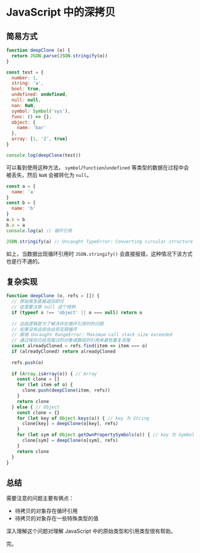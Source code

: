 # JavaScript 中的深拷贝

## 简易方式
```js
function deepClone (o) {
  return JSON.parse(JSON.stringify(o))
}

const test = {
  number: 1,
  string: 'a',
  bool: true,
  undefined: undefined,
  null: null,
  nan: NaN,
  symbol: Symbol('sys'),
  func: () => {},
  object: {
    name: 'bar'
  },
  array: [1, '2', true]
}

console.log(deepClone(test))
```
可以看到使用这种方法， `symbol`/`function`/`undefined` 等类型的数据在过程中会被丢失，然后 `NaN` 会被转化为 `null`。  

```js
const a = {
  name: 'a'
}
const b = {
  name: 'b'
}
a.b = b
b.a = a
console.log(a) // 循环引用

JSON.stringify(a) // Uncaught TypeError: Converting circular structure to JSON
```
如上，当数据出现循环引用时 `JSON.stringify()` 会直接报错，这种情况下该方式也是行不通的。

## 复杂实现
```js
function deepClone (o, refs = []) {
  // 原始类型直接返回即可
  // 这里要注意 null 这个特例
  if (typeof o !== 'object' || o === null) return o
  
  // 这段逻辑是为了解决存在循环引用时的问题
  // 如果没有这段会出现无限循环
  // 报错 Uncaught RangeError: Maximum call stack size exceeded
  // 通过保存已经克隆过的对象或数组的引用来避免重复克隆
  const alreadyCloned = refs.find(item => item === o)
  if (alreadyCloned) return alreadyCloned
  
  refs.push(o)
  
  if (Array.isArray(o)) { // Array
    const clone = []
    for (let item of o) {
      clone.push(deepClone(item, refs))
    }
    return clone
  } else { // Object
    const clone = {}
    for (let key of Object.keys(o)) { // key 为 String
      clone[key] = deepClone(o[key], refs)
    }
    for (let sym of Object.getOwnPropertySymbols(o)) { // key 为 Symbol
      clone[sym] = deepClone(o[sym], refs)
    }
    return clone
  }
}
```

## 总结
需要注意的问题主要有俩点：
* 待拷贝的对象存在循环引用
* 待拷贝的对象存在一些特殊类型的值
  
深入理解这个问题对理解 JavaScript 中的原始类型和引用类型很有帮助。

完。